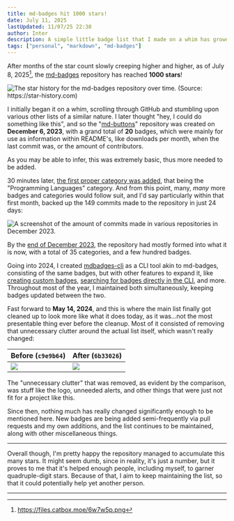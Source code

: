 ```yaml
---
title: md-badges hit 1000 stars!
date: July 11, 2025
lastUpdated: 11/07/25 22:30
author: Inter
description: A simple little badge list that I made on a whim has grown to 1000 stars!
tags: ["personal", "markdown", "md-badges"]
---
```


After months of the star count slowly creeping higher and higher, as of July 8, 2025[^1], the [md-badges](https://github.com/inttter/md-badges) repository has reached **1000 stars**!

![The star history for the md-badges repository over time. (Source: https://star-history.com)](/images/md-badges-1k-stars/star-history-july-9.png)

I initially began it on a whim, scrolling through GitHub and stumbling upon various other lists of a similar nature. I later thought "hey, I could do something like this", and so the "[md-buttons](https://github.com/inttter/md-badges/tree/11b66a90f2c7d643e7edce6c5be4b6b1ea42717c)" repository was created on **December 6, 2023**, with a grand total of **20** badges, which were mainly for use as information within README's, like downloads per month, when the last commit was, or the amount of contributors. 

As you may be able to infer, this was extremely basic, thus more needed to be added.

30 minutes later, [the first proper category was added](https://github.com/inttter/md-badges/commit/c2824b353460f08c075e1489e652784a4f7a2078), that being the "Programming Languages" category. And from this point, many, *many* more badges and categories would follow suit, and I'd say particularly within that first month, backed up the 149 commits made to the repository in just 24 days:

![A screenshot of the amount of commits made in various repositories in December 2023.](/images/md-badges-1k-stars/149-commits-dec-2023.png)

By the [end of December 2023](https://github.com/inttter/md-badges/tree/c9e9b645aa53472f598f9c96bf44a39d0aa53ce6), the repository had mostly formed into what it is now, with a total of 35 categories, and a few hundred badges.

Going into 2024, I created [mdbadges-cli](https://github.com/inttter/mdbadges-cli) as a CLI tool akin to md-badges, consisting of the same badges, but with other features to expand it, like [creating custom badges](https://inttter.gitbook.io/mdbcli/commands/create), [searching for badges directly in the CLI](https://inttter.gitbook.io/mdbcli/commands/search), and more. Throughout most of the year, I maintained both simultaneously, keeping badges updated between the two.

Fast forward to **May 14, 2024**, and this is where the main list finally got cleaned up to look more like what it does today, as it was...not the most presentable thing ever before the cleanup. Most of it consisted of removing that unnecessary clutter around the actual list itself, which wasn't really changed:

| Before (`c9e9b64`) | After (`6b33026`) |
| ------------------ | ----------------- |
| ![](/images/md-badges-1k-stars/repo-before-cleanup.png) | ![](/images/md-badges-1k-stars/repo-after-cleanup.png) |

The "unnecessary clutter" that was removed, as evident by the comparison, was stuff like the logo, unneeded alerts, and other things that were just not fit for a project like this.

Since then, nothing much has really changed significantly enough to be mentioned here. New badges are being added semi-frequently via pull requests and my own additions, and the list continues to be maintained, along with other miscellaneous things.

---

Overall though, I'm pretty happy the repository managed to accumulate this many stars. It might seem dumb, since in reality, it's just a number, but it proves to me that it's helped enough people, including myself, to garner quadruple-digit stars. Because of that, I aim to keep maintaining the list, so that it could potentially help yet another person.

---
[^1]: https://files.catbox.moe/6w7w5p.png